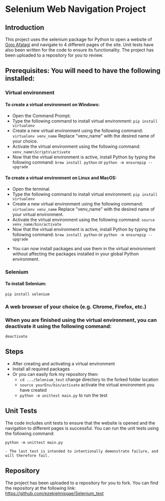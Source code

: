 # Selenium Web Navigation Project
## Introduction
This project uses the selenium package for Python to open a website of [Gojo Afalagi](https://gojo.herokuapp.com) and navigate to 4 different pages of the site. Unit tests have also been written for the code to ensure its functionality. The project has been uploaded to a repository for you to review.

## Prerequisites: You will need to have the following installed:

### Virtual environment

#### To create a virtual environment on Windows:

- Open the Command Prompt.
- Type the following command to install virtual environment: ```pip install virtualenv```
- Create a new virtual environment using the following command: ```virtualenv venv_name``` Replace "venv_name" with the desired name of your choice.
- Activate the virtual environment using the following command: ```venv_name\Scripts\activate```
- Now that the virtual environment is active, install Python by typing the following command: ```brew install python``` or ```python -m ensurepip --upgrade```

#### To create a virtual environment on Linux and MacOS:

- Open the terminal.
- Type the following command to install virtual environment: ```pip install virtualenv```
- Create a new virtual environment using the following command: ```virtualenv venv_name``` Replace "venv_name" with the desired name of your virtual environment.
- Activate the virtual environment using the following command: ```source venv_name/bin/activate```
- Now that the virtual environment is active, install Python by typing the following command: ```brew install python``` or ```python -m ensurepip --upgrade```

* You can now install packages and use them in the virtual environment without affecting the packages installed in your global Python environment.

### Selenium
#### To install Selenium:
```pip install selenium```

### A web browser of your choice (e.g. Chrome, Firefox, etc.)
### When you are finished using the virtual environment, you can deactivate it using the following command:
```deactivate```

## Steps
- After creating and activating a virtual environment
- Install all required packages
- Or you can easily fork my repository then:
    * ```cd .../Selenium_test``` change directory to the forked folder location
    * ```source yourEnv/bin/activate``` activate the virtual environment you have created
    * ```python -m unittest main.py``` to run the test

## Unit Tests
The code includes unit tests to ensure that the website is opened and the navigation to different pages is successful. You can run the unit tests using the following command:

```python -m unittest main.py```

    - The last test is intended to intentionally demonstrate failure, and will therefore fail.

## Repository
The project has been uploaded to a repository for you to fork. You can find the repository at the following link:
https://github.com/ezekielmisgae/Selenium_test
